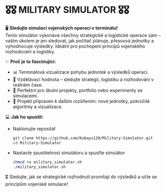🎖️🎖️ **MILITARY SIMULATOR** 🎖️🎖️
=================================

🖥️ **Sledujte simulaci vojenských operací v terminálu!**  
Tento simulátor vykonává všechny strategické a logistické operace sám – vaším úkolem je jen sledovat, jak počítač plánuje, přesouvá jednotky a vyhodnocuje výsledky. Ideální pro pochopení principů vojenského rozhodování a logistiky.

✨ **Proč je to fascinující:**
- 📊 Terminálová vizualizace pohybu jednotek a výsledků operací.  
- 🧠 Vzdělávací hodnota – sledujte strategii, logistiku a rozhodování v reálném čase.  
- 🚀 Perfektní pro školní projekty, portfolio nebo experimenty se simulacemi.  
- 🔧 Projekt připraven k dalším rozšířením: nové jednotky, pokročilé algoritmy a vizualizace.

💻 **Jak ho spustit:**
- Naklonujte repositář
  ```bash
  git clone https://github.com/Kubays120/Military-Simulator.git
  cd Military-Simulator
- Nastavte spustitelnost simulátoru a spusťte simulátor
  ```bash
  chmod +x military_simulator.sh
  ./military_simulator.sh
🎖️ Sledujte, jak se strategické rozhodnutí promítají do výsledků a učte se principům vojenské simulace!
